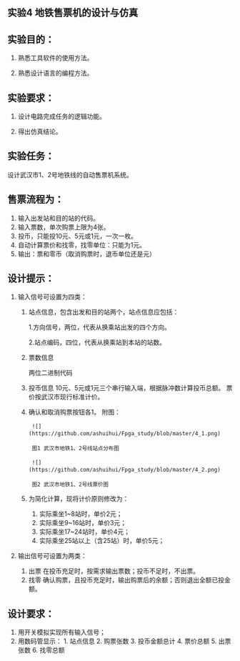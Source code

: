 
## 实验4  地铁售票机的设计与仿真

## 实验目的：

1. 熟悉工具软件的使用方法。

2. 熟悉设计语言的编程方法。

## 实验要求：

1. 设计电路完成任务的逻辑功能。

2. 得出仿真结论。

## 实验任务：
设计武汉市1、2号地铁线的自动售票机系统。

## 售票流程为：

1. 输入出发站和目的站的代码。
2. 输入票数，单次购票上限为4张。
3. 投币，只能投10元、5元或1元，一次一枚。
4. 自动计算票价和找零，找零单位：只能为1元。
5. 输出：票和零币（取消购票时，退币单位还是元）

## 设计提示： 

1. 输入信号可设置为四类：

	1. 站点信息，包含出发和目的站两个，站点信息应包括：
	
		1.方向信号，两位，代表从换乘站出发的四个方向。
		
		2.站点编码，四位，代表从换乘站到本站的站数。
		
	2. 票数信息
	
		两位二进制代码
	3. 投币信息
		10元、5元或1元三个串行输入端，根据脉冲数计算投币总额。
		票价按武汉市现行标准计价。
	4. 确认和取消购票按钮各1。
		附图：
		
			![](https://github.com/ashuihui/Fpga_study/blob/master/4_1.png)
			
			图1 武汉市地铁1、2号线站点分布图
			
			![](https://github.com/ashuihui/Fpga_study/blob/master/4_2.png)
			
			图2 武汉市地铁1、2号线票价图
			
	5. 为简化计算，现将计价原则修改为：
		1. 实际乘坐1~8站时，单价2元；
		2. 实际乘坐9~16站时，单价3元；
		3. 实际乘坐17~24站时，单价4元；
		4. 实际乘坐25站以上（含25站）时，单价5元；
		
2. 输出信号可设置为两类：
	1. 出票
		在投币充足时，按需求输出票数；投币不足时，不出票。
	2. 找零
		确认购票，且投币充足时，输出购票后的余额；否则退出全额已投金额。
## 设计要求：
1. 用开关模拟实现所有输入信号；
2. 用数码管显示：
		1. 站点信息
		2. 购票张数
		3. 投币金额总计
		4. 票价总额
		5. 出票张数
		6. 找零总额


